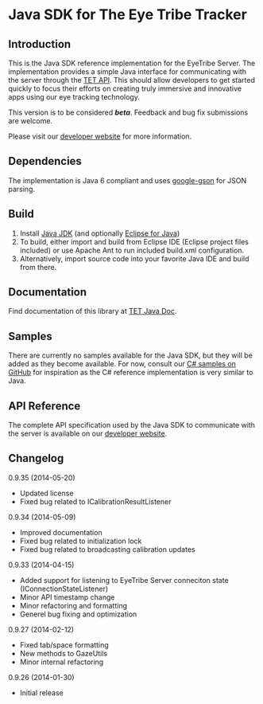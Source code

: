 Java SDK for The Eye Tribe Tracker
====
<p>

Introduction
----

This is the Java SDK reference implementation for the EyeTribe Server. The implementation provides a simple Java interface for communicating with the server through the [TET API](http://dev.theeyetribe.com/api/). This should allow developers to get started quickly to focus their efforts on creating truly immersive and innovative apps using our eye tracking technology. 

This version is to be considered **_beta_**. Feedback and bug fix submissions are welcome.

Please visit our [developer website](http://dev.theeyetribe.com) for more information.


Dependencies
----

The implementation is Java 6 compliant and uses [google-gson](http://code.google.com/p/google-gson/) for JSON parsing.


Build
----

1. Install [Java JDK](http://www.oracle.com/technetwork/java/javase/downloads) (and optionally [Eclipse for Java](http://www.eclipse.org/downloads/)) 
2. To build, either import and build from Eclipse IDE (Eclipse project files included) or use Apache Ant to run included build.xml configuration.
3. Alternatively, import source code into your favorite Java IDE and build from there.

Documentation
----
Find documentation of this library at [TET Java Doc](http://eyetribe.github.io/tet-java-client).

Samples
----

There are currently no samples available for the Java SDK, but they will be added as they become available. For now, consult our [C# samples on GitHub](https://github.com/eyetribe) for inspiration as the C# reference implementation is very similar to Java. 


API Reference
----

The complete API specification used by the Java SDK to communicate with the server is available on our [developer website](http://dev.theeyetribe.com/api/).


Changelog
----

0.9.35 (2014-05-20)

-	Updated license
-	Fixed bug related to ICalibrationResultListener

0.9.34 (2014-05-09)

-	Improved documentation
-	Fixed bug related to initialization lock
-	Fixed bug related to broadcasting calibration updates

0.9.33 (2014-04-15)

-	Added support for listening to EyeTribe Server conneciton state (IConnectionStateListener)
-	Minor API timestamp change
-	Minor refactoring and formatting
-	Generel bug fixing and optimization

0.9.27 (2014-02-12)

-	Fixed tab/space formatting
-	New methods to GazeUtils
-	Minor internal refactoring

0.9.26 (2014-01-30)

-	Initial release
